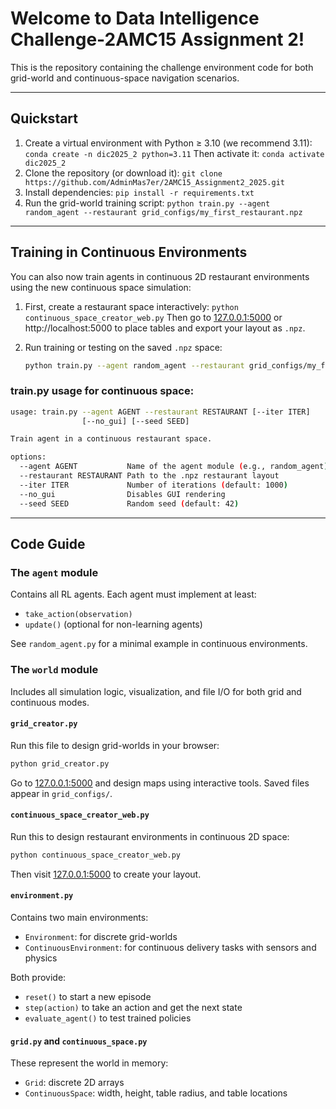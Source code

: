 # Welcome to Data Intelligence Challenge-2AMC15 Assignment 2!

This is the repository containing the challenge environment code for both grid-world and continuous-space navigation scenarios.

---

## Quickstart

1. Create a virtual environment with Python ≥ 3.10 (we recommend 3.11):
   `conda create -n dic2025_2 python=3.11`
   Then activate it:
   `conda activate dic2025_2`
2. Clone the repository (or download it):
   `git clone https://github.com/AdminMas7er/2AMC15_Assignment2_2025.git`
3. Install dependencies:
   `pip install -r requirements.txt`
4. Run the grid-world training script:
   `python train.py --agent random_agent --restaurant grid_configs/my_first_restaurant.npz`

---

## Training in Continuous Environments

You can also now train agents in continuous 2D restaurant environments using the new continuous space simulation:

1. First, create a restaurant space interactively:
   `python continuous_space_creator_web.py`
   Then go to [127.0.0.1:5000](http://127.0.0.1:5000) or http://localhost:5000 to place tables and export your layout as `.npz`.

2. Run training or testing on the saved `.npz` space:

   ```bash
   python train.py --agent random_agent --restaurant grid_configs/my_first_restaurant.npz --iter 500
   ```

### train.py usage for continuous space:

```bash
usage: train.py --agent AGENT --restaurant RESTAURANT [--iter ITER]
                [--no_gui] [--seed SEED]

Train agent in a continuous restaurant space.

options:
  --agent AGENT           Name of the agent module (e.g., random_agent)
  --restaurant RESTAURANT Path to the .npz restaurant layout
  --iter ITER             Number of iterations (default: 1000)
  --no_gui                Disables GUI rendering
  --seed SEED             Random seed (default: 42)
```

---

## Code Guide

### The `agent` module

Contains all RL agents. Each agent must implement at least:

* `take_action(observation)`
* `update()` (optional for non-learning agents)

See `random_agent.py` for a minimal example in continuous environments.

### The `world` module

Includes all simulation logic, visualization, and file I/O for both grid and continuous modes.

#### `grid_creator.py`

Run this file to design grid-worlds in your browser:

```bash
python grid_creator.py
```

Go to [127.0.0.1:5000](http://127.0.0.1:5000) and design maps using interactive tools. Saved files appear in `grid_configs/`.

#### `continuous_space_creator_web.py`

Run this to design restaurant environments in continuous 2D space:

```bash
python continuous_space_creator_web.py
```

Then visit [127.0.0.1:5000](http://127.0.0.1:5000) to create your layout.

#### `environment.py`

Contains two main environments:

* `Environment`: for discrete grid-worlds
* `ContinuousEnvironment`: for continuous delivery tasks with sensors and physics

Both provide:

* `reset()` to start a new episode
* `step(action)` to take an action and get the next state
* `evaluate_agent()` to test trained policies

#### `grid.py` and `continuous_space.py`

These represent the world in memory:

* `Grid`: discrete 2D arrays
* `ContinuousSpace`: width, height, table radius, and table locations

<!-- #### `gui.py`

Handles visualizations via PyGame. Works for both environments. GUI can be turned off with `--no_gui` during training for speed. -->